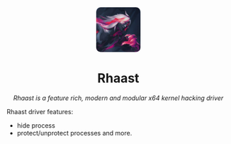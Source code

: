 <div align="center">
  <img style="border-radius: 10%" src="Data/Rhaast.png" width="20%"/><br />  
  <h1>Rhaast</h1>
  <p><i>Rhaast is a feature rich, modern and modular x64 kernel hacking driver</i></p>
</div>

Rhaast driver features: 
  - hide process
  - protect/unprotect processes 
and more.
